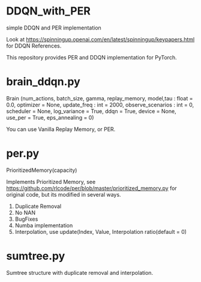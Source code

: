 # DDQN_with_PER
simple DDQN and PER implementation 

Look at https://spinningup.openai.com/en/latest/spinningup/keypapers.html for DDQN References.

This repository provides PER and DDQN implementation for PyTorch. 
# brain_ddqn.py
Brain (num_actions, batch_size, gamma, replay_memory, model,tau : float = 0.0, optimizer = None, update_freq : int = 2000,
                 observe_scenarios : int = 0, scheduler = None, log_variance = True, ddqn = True, device = None, use_per = True,
                 eps_annealing = 0)
                 
You can use Vanilla Replay Memory, or PER.

# per.py
PrioritizedMemory(capacity)

Implements Prioritized Memory, see https://github.com/rlcode/per/blob/master/prioritized_memory.py for original code, but its modified in several ways.

1. Duplicate Removal
2. No NAN
3. BugFixes
4. Numba implementation
5. Interpolation, use update(Index, Value, Interpolation ratio(default = 0)

# sumtree.py
Sumtree structure with duplicate removal and interpolation.
